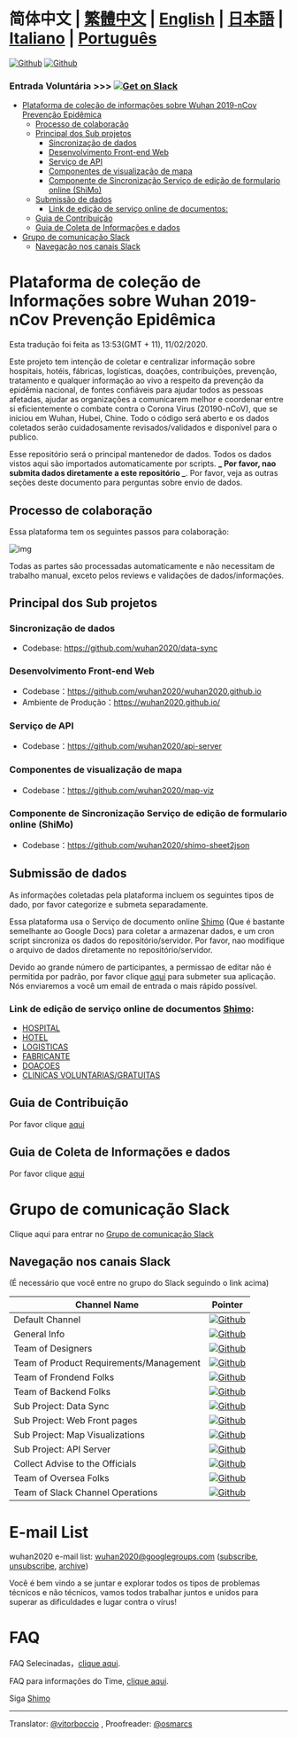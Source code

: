 # 简体中文 | [繁體中文](./README_TW.md) | [English](./README_EN.md) | [日本語](./README_JP.md) | [Italiano](./README_IT.md) | [Português](./README_PT.md) <!-- omit in toc -->

[![Github](https://img.shields.io/badge/wuhan2020-Community%20Website-green.svg?style=for-the-badge&colorB=red)](https://community.wuhan2020.org.cn/en-us/)
[![Github](https://img.shields.io/badge/wuhan2020-OFFICIAL%20ANNOUNCEMENT-green.svg?style=for-the-badge&colorB=red)](https://community.wuhan2020.org.cn/en-us/blog/wuhan2020-official-announcement.html)

### Entrada Voluntária         >>> [![Get on Slack](https://img.shields.io/badge/slack-join-orange.svg)](https://join.slack.com/t/wuhan2020/shared_invite/enQtOTQxMTU4MzgyNTYwLWIxMTMyNWI4NWE2YTk3NGRjZGJhMjUzNmJhMjg1MDQ3OTEzNDE5NGY4MWFhMjRlYWU4MmE3ZGQyOGU4N2YwMzY)

- [Plataforma de coleção de informações sobre Wuhan 2019-nCov Prevenção Epidêmica ](#plataforma-de-coleção-de-informações-sobre-Wuhan-2019-nCov-prevenção-epidemica)
  - [Processo de colaboração](#process-de-colaboracao)
  - [Principal dos Sub projetos](#principal-dos-sub-projetos)
    - [Sincronização de dados](#sincronizacao-de-dados)
    - [Desenvolvimento Front-end Web](#desenvolviment-front-end-web)
    - [Serviço de API](#servico-de-api)
    - [Componentes de visualização de mapa](#componentes-de-visualicacao-de-mapa)
    - [Componente de Sincronização Serviço de edição de formulario online (ShiMo)](#componente-de-sincronizacao-servico-de-edicao-de-formulario-online-(ShiMo))
  - [Submissão de dados](#submissao-de-dados)
    - [Link de edição de serviço online de documentos: ](#link-de-edicao-de-servico-online-de-documentos)
  - [Guia de Contribuição](#guia-de-contribuicao)
  - [Guia de Coleta de Informações e dados](#guia-de-coleta-de-informações-e-dados)
- [Grupo de comunicação Slack](#grupo-de-comunicacao-slack)
  - [Navegação nos canais Slack](#navegacao-nos-canais-slack)

# Plataforma de coleção de Informações sobre Wuhan 2019-nCov Prevenção Epidêmica
Esta tradução foi feita as 13:53(GMT + 11), 11/02/2020.

Este projeto tem intenção de coletar e centralizar informação sobre hospitais, hotéis, fábricas, logísticas, doações, contribuições, prevenção, tratamento e qualquer informação ao vivo a respeito da prevenção da epidêmia nacional, de fontes confiáveis para ajudar todos as pessoas afetadas, ajudar as organizações a comunicarem melhor e coordenar entre si eficientemente o combate contra o Corona Virus (20190-nCoV), que se iniciou em Wuhan, Hubei, Chine. Todo o código será aberto e os dados coletados serão cuidadosamente revisados/validados e disponível para o publico.

Esse repositório será o principal mantenedor de dados. Todos os dados vistos aqui são importados automaticamente por scripts. **_ Por favor, nao submita dados diretamente a este repositório _**. Por favor, veja as outras seções deste documento para perguntas sobre envio de dados.


## Processo de colaboração

Essa plataforma tem os seguintes passos para colaboração:

![img](https://yokii.cn/i/en.jpg)

Todas as partes são processadas automaticamente e não necessitam de trabalho manual, exceto pelos reviews e validações de dados/informações.

##  Principal dos Sub projetos

### Sincronização de dados

- Codebase: https://github.com/wuhan2020/data-sync

### Desenvolvimento Front-end Web

- Codebase：https://github.com/wuhan2020/wuhan2020.github.io
- Ambiente de Produção：https://wuhan2020.github.io/

### Serviço de API

- Codebase：https://github.com/wuhan2020/api-server

### Componentes de visualização de mapa

- Codebase：https://github.com/wuhan2020/map-viz

### Componente de Sincronização Serviço de edição de formulario online (ShiMo)

- Codebase：https://github.com/wuhan2020/shimo-sheet2json

## Submissão de dados

As informações coletadas pela plataforma incluem os seguintes tipos de dado, por favor categorize e submeta separadamente.

Essa plataforma usa o Serviço de documento online [Shimo](https://shimo.im/welcome) (Que é bastante semelhante ao Google Docs) para coletar a armazenar dados, e um cron script sincroniza os dados do repositório/servidor. Por favor, nao modifique o arquivo de dados diretamente no repositório/servidor.

Devido ao grande número de participantes, a permissao de editar não é permitida por padrão, por favor clique [aqui](https://shimo.im/forms/YVJkGrGCWwQPTpqY/fill) para submeter sua aplicação. Nós enviaremos a você um email de entrada o mais rápido possível.

### Link de edição de serviço online de documentos [Shimo](https://shimo.im/welcome):

- [HOSPITAL](https://shimo.im/sheets/q6WP3DpKKgVW63Pr/4WbFN/)
- [HOTEL](https://shimo.im/sheets/Hd9C3QytrJK3RWxG/z1rye/)
- [LOGISTICAS](https://shimo.im/sheets/RTHXp3ghtKXY3GcC/MODOC/)
- [FABRICANTE](https://shimo.im/sheets/pchvJ6ddyRHHdXtv/MODOC/)
- [DOAÇOES](https://shimo.im/sheets/W3gxW6cwkYTDY6DD/)
- [CLINICAS VOLUNTARIAS/GRATUITAS](https://shimo.im/sheets/JgXjYCJJTRQxJ3GP/MODOC/)

## Guia de Contribuição

Por favor clique [aqui](./CONTRIBUTING_EN.md)

## Guia de Coleta de Informações e dados
Por favor clique [aqui](./INFORMATION_GUIDE_EN.md)

# Grupo de comunicação Slack

Clique aqui para entrar no [Grupo de comunicação Slack](https://join.slack.com/t/wuhan2020/shared_invite/enQtOTQxMTU4MzgyNTYwLWIxMTMyNWI4NWE2YTk3NGRjZGJhMjUzNmJhMjg1MDQ3OTEzNDE5NGY4MWFhMjRlYWU4MmE3ZGQyOGU4N2YwMzY)

## Navegação nos canais Slack

(É necessário que você entre no grupo do Slack seguindo o link acima)

| Channel Name               | Pointer              |
|----------------------------|----------------------|
| Default Channel               | [![Github](https://img.shields.io/badge/Slack%20Channel-%23anti--2019--ncov-green.svg?style=flat-square&colorB=blue)](https://app.slack.com/client/TT5U1VCPQ/CSS83MZUK)              |
| General Info           | [![Github](https://img.shields.io/badge/Slack%20Channel-%23general-green.svg?style=flat-square&colorB=blue)](https://app.slack.com/client/TT5U1VCPQ/CSTGKFRCH)                       |
| Team of Designers             | [![Github](https://img.shields.io/badge/Slack%20Channel-%23team--designer-green.svg?style=flat-square&colorB=blue)](https://app.slack.com/client/TT5U1VCPQ/CT70SHJQ0)                |
| Team of Product Requirements/Management     | [![Github](https://img.shields.io/badge/Slack%20Channel-%23team--requirement--management-green.svg?style=flat-square&colorB=blue)](https://app.slack.com/client/TT5U1VCPQ/CT99VDWS2) |
| Team of Frondend Folks            | [![Github](https://img.shields.io/badge/Slack%20Channel-%23team--frontend-green.svg?style=flat-square&colorB=blue)](https://app.slack.com/client/TT5U1VCPQ/CT93L48H5)                |
| Team of Backend Folks             | [![Github](https://img.shields.io/badge/Slack%20Channel-%23team--backend-green.svg?style=flat-square&colorB=blue)](https://app.slack.com/client/TT5U1VCPQ/CT93MCEJK)                 |
| Sub Project: Data Sync       | [![Github](https://img.shields.io/badge/Slack%20Channel-%23proj--data--sync-green.svg?style=flat-square&colorB=blue)](https://app.slack.com/client/TT5U1VCPQ/CT4AV807P)              |
| Sub Project: Web Front pages    | [![Github](https://img.shields.io/badge/Slack%20Channel-%23proj--front--pages-green.svg?style=flat-square&colorB=blue)](https://app.slack.com/client/TT5U1VCPQ/CSTPXN533)            |
| Sub Project: Map Visualizations | [![Github](https://img.shields.io/badge/Slack%20Channel-%23proj--map--visualization-green.svg?style=flat-square&colorB=blue)](https://app.slack.com/client/TT5U1VCPQ/CT6HW3X8E)      |
| Sub Project: API Server      | [![Github](https://img.shields.io/badge/Slack%20Channel-%23api--server-green.svg?style=flat-square&colorB=blue)](https://app.slack.com/client/TT5U1VCPQ/CT3V5CDKJ)                   |
| Collect Advise to the Officials       | [![Github](https://img.shields.io/badge/Slack%20Channel-%23help--advisement-green.svg?style=flat-square&colorB=blue)](https://app.slack.com/client/TT5U1VCPQ/CT7AABP53)              |
| Team of Oversea Folks               | [![Github](https://img.shields.io/badge/Slack%20Channel-%23team--overseas-green.svg?style=flat-square&colorB=blue)](https://app.slack.com/client/TT5U1VCPQ/CTAM5R65U)                |
| Team of Slack Channel Operations      | [![Github](https://img.shields.io/badge/Slack%20Channel-%23proj--operation-green.svg?style=flat-square&colorB=blue)](https://app.slack.com/client/TT5U1VCPQ/CSX1X74M9)               |

# E-mail List

wuhan2020 e-mail list: [wuhan2020@googlegroups.com](https://groups.google.com/forum/#!forum/wuhan2020) ([subscribe](mailto:wuhan2020+subscribe@googlegroups.com), [unsubscribe](mailto:wuhan2020+unsubscribe@googlegroups.com), [archive](https://groups.google.com/forum/#!forum/wuhan2020))

Você é bem vindo a se juntar e explorar todos os tipos de problemas técnicos e não técnicos, vamos todos trabalhar juntos e unidos para superar as dificuldades e lugar contra o vírus!

# FAQ

FAQ Selecinadas，[clique aqui](https://community.wuhan2020.org.cn/en-us/docs/overview/faq.html).

FAQ para informações do Time, [clique aqui](https://shimo.im/docs/JqX9CvrqphPV9T3J/).

Siga [Shimo](https://shimo.im/docs/DdWvXvtvpxrqrJ83)

---
Translator: [@vitorboccio](https://github.com/vitorboccio) , Proofreader: [@osmarcs](https://github.com/osmarcs)
